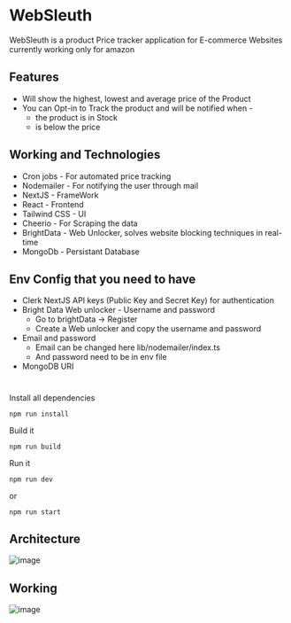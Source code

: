 # WebSleuth
WebSleuth is a product Price tracker application for E-commerce Websites currently working only for amazon 

## Features
* Will show the highest, lowest and average price of the Product
* You can Opt-in to Track the product and will be notified when -
  * the product is in Stock
  * is below the price
## Working and Technologies
* Cron jobs - For automated price tracking
* Nodemailer - For notifying the user through mail
* NextJS - FrameWork
* React - Frontend
* Tailwind CSS - UI
* Cheerio - For Scraping the data
* BrightData - Web Unlocker, solves website blocking techniques in real-time
* MongoDb - Persistant Database </div>

## Env Config that you need to have
* Clerk NextJS API keys (Public Key and Secret Key) for authentication
* Bright Data Web unlocker - Username and password
  *  Go to brightData -> Register
  *  Create a Web unlocker and copy the username and password
* Email and password
  *  Email can be changed here lib/nodemailer/index.ts
  *  And password need to be in env file
* MongoDB URI
#
Install all dependencies
```
npm run install
```
Build it
```
npm run build
```
Run it
```
npm run dev
```
or
```
npm run start
```
## Architecture
![image](https://github.com/Hexton09/WebSleuth-1/assets/98824774/2e56146d-9135-471a-8ea1-2315cdd4af4c)
## Working
![image](https://github.com/Hexton09/WebSleuth/assets/98824774/6f0fe796-3e2f-4a27-9665-41fbcd806d06)

